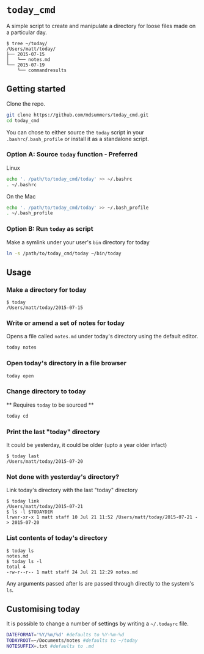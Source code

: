 # `today_cmd`

A simple script to create and manipulate a directory for loose files made on a particular day.

```
$ tree ~/today/
/Users/matt/today/
├── 2015-07-15
│   └── notes.md
└── 2015-07-19
    └── commandresults
```

## Getting started

Clone the repo.
```bash
git clone https://github.com/mdsummers/today_cmd.git
cd today_cmd
```

You can chose to either source the `today` script in your `.bashrc`/`.bash_profile` or install it as a standalone script. 
### Option A: Source `today` function - Preferred

Linux
```bash
echo '. /path/to/today_cmd/today' >> ~/.bashrc
. ~/.bashrc
```
On the Mac
```bash
echo '. /path/to/today_cmd/today' >> ~/.bash_profile
. ~/.bash_profile
```

### Option B: Run `today` as script
Make a symlink under your user's `bin` directory for today
```bash
ln -s /path/to/today_cmd/today ~/bin/today
```

## Usage
### Make a directory for today

```
$ today
/Users/matt/today/2015-07-15
```

### Write or amend a set of notes for today
Opens a file called `notes.md` under today's directory using the default editor.
```bash
today notes
```

### Open today's directory in a file browser
```bash
today open
```

### Change directory to today
** Requires `today` to be sourced **
```bash
today cd
```

### Print the last "today" directory
It could be yesterday, it could be older (upto a year older infact)
```
$ today last
/Users/matt/today/2015-07-20
```

### Not done with yesterday's directory?
Link today's directory with the last "today" directory
```
$ today link
/Users/matt/today/2015-07-21
$ ls -l $TODAYDIR
lrwxr-xr-x 1 matt staff 10 Jul 21 11:52 /Users/matt/today/2015-07-21 -> 2015-07-20
```

### List contents of today's directory
```
$ today ls
notes.md
$ today ls -l
total 4
-rw-r--r-- 1 matt staff 24 Jul 21 12:29 notes.md
```
Any arguments passed after ls are passed through directly to the system's `ls`.

## Customising today

It is possible to change a number of settings by writing a `~/.todayrc` file.
```bash
DATEFORMAT='%Y/%m/%d' #defaults to %Y-%m-%d
TODAYROOT=~/Documents/notes #defaults to ~/today
NOTESUFFIX=.txt #defaults to .md
```
